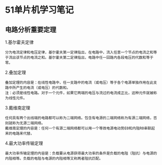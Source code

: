 # 51单片机学习笔记

## 电路分析重要定理
1.基尔霍夫定律

    分为电流定律和电压定律，基尔霍夫第一定律指出，在电路中，流入任意一个节点的电流之和等于流出该节点的电流之和。基尔霍夫第二定律指出，电路中任一回路内各段电压的代数和等于零。

2.叠加定理

    叠加定理的内容是：在线性电路中，任一支路中的电流（或电压）等于各个电源单独作用在此支路中所产生的电流（或电压）的代数和。
    注：必须是线性电路。对于一个元件，如果它两端的电压与流过的电流成正比，这种元件就被称为线性元件。

3.戴维南定理

    任何具有两个出线端的电路都可以称为二端网络。包含有电源的二端网络称为有源二端网络，否则就称为无源二端网络。
    戴维南定理的内容是：任何一个有源二端网络都可以用一个等效电源电动势E0和内阻R0串联起来的电路来代替。

4.最大功率传输定理

    最大功率传输定理的内容是：负载要从电源获得最大功率的条件是负载的电阻（阻抗）与电源的内阻相等。负载的电阻与电源的内阻相等又称两者阻抗匹配。